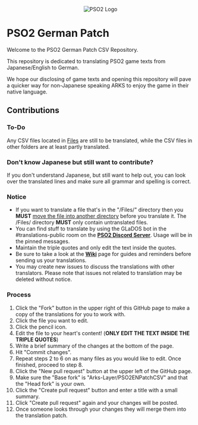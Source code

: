 <p align="center">
  <img src="http://i.imgur.com/cRliEGG.jpg" alt="PSO2 Logo"/>
</p>

# PSO2 German Patch 
Welcome to the PSO2 German Patch CSV Repository.

This repository is dedicated to translating PSO2 game texts from Japanese/English to German.

We hope our disclosing of game texts and opening this repository will pave a quicker way for non-Japanese speaking ARKS to enjoy the game in their native language.

## Contributions
### To-Do
Any CSV files located in [Files] are still to be translated, while the CSV files in other folders are at least partly translated.

### Don't know Japanese but still want to contribute?
If you don't understand Japanese, but still want to help out, you can look over the translated lines and make sure all grammar and spelling is correct.

### Notice
* If you want to translate a file that's in the "/Files/" directory then you **MUST** [move the file into another directory](https://github.com/blog/1436-moving-and-renaming-files-on-github) before you translate it. The /Files/ directory **MUST** only contain untranslated files.
* You can find stuff to translate by using the GLaDOS bot in the #translations-public room on the **[PSO2 Discord Server]**. Usage will be in the pinned messages.
* Maintain the triple quotes and only edit the text inside the quotes.
* Be sure to take a look at the **[Wiki]** page for guides and reminders before sending us your translations.
* You may create new issues to discuss the translations with other translators. Please note that issues not related to translation may be deleted without notice.

### Process
 1. Click the "Fork" button in the upper right of this GitHub page to make a copy of the translations for you to work with.
 2. Click the file you want to edit.
 3. Click the pencil icon.
 4. Edit the file to your heart's content! (**ONLY EDIT THE TEXT INSIDE THE TRIPLE QUOTES**)
 5. Write a brief summary of the changes at the bottom of the page.
 6. Hit "Commit changes".
 7. Repeat steps 2 to 6 on as many files as you would like to edit. Once finished, proceed to step 8.
 8. Click the "New pull request" button at the upper left of the GitHub page.
 9. Make sure the "Base fork" is "Arks-Layer/PSO2ENPatchCSV" and that the "Head fork" is your own.
 10. Click the "Create pull request" button and enter a title with a small summary.
 11. Click "Create pull request" again and your changes will be posted.
 12. Once someone looks through your changes they will merge them into the translation patch.
 
 [Files]: https://github.com/Arks-Layer/PSO2ENPatchCSV/tree/EN/Files
 [PSO2 Discord Server]: https://discord.gg/PSO2
 [Wiki]: https://github.com/Arks-Layer/PSO2ENPatchCSV/wiki
